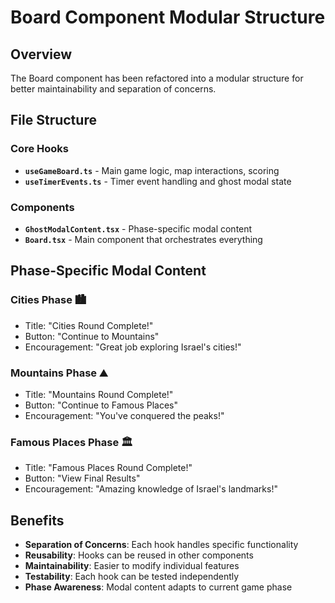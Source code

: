 # Board Component Modular Structure

## Overview
The Board component has been refactored into a modular structure for better maintainability and separation of concerns.

## File Structure

### Core Hooks
- **`useGameBoard.ts`** - Main game logic, map interactions, scoring
- **`useTimerEvents.ts`** - Timer event handling and ghost modal state

### Components  
- **`GhostModalContent.tsx`** - Phase-specific modal content
- **`Board.tsx`** - Main component that orchestrates everything

## Phase-Specific Modal Content

### Cities Phase 🏙️
- Title: "Cities Round Complete!"
- Button: "Continue to Mountains"
- Encouragement: "Great job exploring Israel's cities!"

### Mountains Phase ⛰️  
- Title: "Mountains Round Complete!"
- Button: "Continue to Famous Places"
- Encouragement: "You've conquered the peaks!"

### Famous Places Phase 🏛️
- Title: "Famous Places Round Complete!"
- Button: "View Final Results"  
- Encouragement: "Amazing knowledge of Israel's landmarks!"

## Benefits
- **Separation of Concerns**: Each hook handles specific functionality
- **Reusability**: Hooks can be reused in other components
- **Maintainability**: Easier to modify individual features
- **Testability**: Each hook can be tested independently
- **Phase Awareness**: Modal content adapts to current game phase
